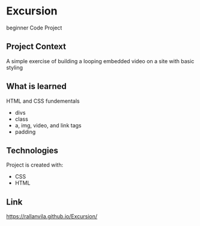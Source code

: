 # Excursion
beginner Code Project

## Project Context
A simple exercise of building a looping embedded video on a site with basic styling

## What is learned
HTML and CSS fundementals
* divs
* class
* a, img, video, and link tags
* padding
	
## Technologies
Project is created with:
* CSS
* HTML

## Link
https://rallanvila.github.io/Excursion/

